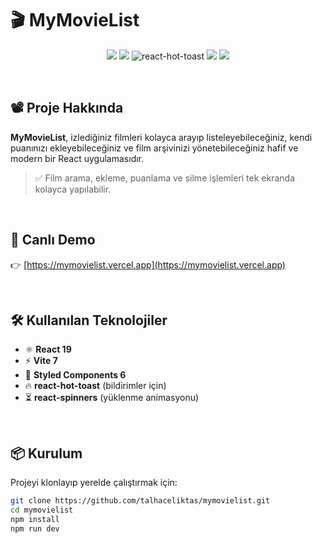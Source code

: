 # 🎬 MyMovieList

<p align="center">
  <img src="https://img.shields.io/badge/React-19.x-blue?logo=react" />
  <img src="https://img.shields.io/badge/Vite-7.0-purple?logo=vite" />
  <img src="https://img.shields.io/badge/react--hot--toast-2.5.2-ff7c00?logo=react&logoColor=white" alt="react-hot-toast" />

  <img src="https://img.shields.io/badge/Styled--Components-6.x-pink?logo=styled-components" />
  <img src="https://img.shields.io/badge/Deployed%20on-Vercel-black?logo=vercel" />
</p>

<br/>

## 📽️ Proje Hakkında

**MyMovieList**, izlediğiniz filmleri kolayca arayıp listeleyebileceğiniz, kendi puanınızı ekleyebileceğiniz ve film arşivinizi yönetebileceğiniz hafif ve modern bir React uygulamasıdır.

> ✅ Film arama, ekleme, puanlama ve silme işlemleri tek ekranda kolayca yapılabilir.

<br/>

## 🔗 Canlı Demo

👉 [https://mymovielist.vercel.app](https://mymovielist.vercel.app)

<br/>

## 🛠️ Kullanılan Teknolojiler

- ⚛️ **React 19**
- ⚡ **Vite 7**
- 💅 **Styled Components 6**
- 🔥 **react-hot-toast** (bildirimler için)
- ⏳ **react-spinners** (yüklenme animasyonu)

<br/>

## 📦 Kurulum

Projeyi klonlayıp yerelde çalıştırmak için:

```bash
git clone https://github.com/talhaceliktas/mymovielist.git
cd mymovielist
npm install
npm run dev
```
